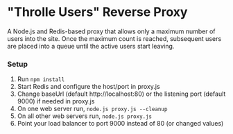 "Throlle Users" Reverse Proxy
=============================

A Node.js and Redis-based proxy that allows only a maximum number of users into the site.  Once the maximum count is reached, subsequent users are placed into a queue until the active users start leaving.

### Setup

1.	Run `npm install`
2.	Start Redis and configure the host/port in proxy.js
3.	Change baseUrl (default http://localhost:80) or the listening port (default 9000) if needed in proxy.js
3.	On one web server run, `node.js proxy.js --cleanup`
4.	On all other web servers run, `node.js proxy.js`
5.	Point your load balancer to port 9000 instead of 80 (or changed values)